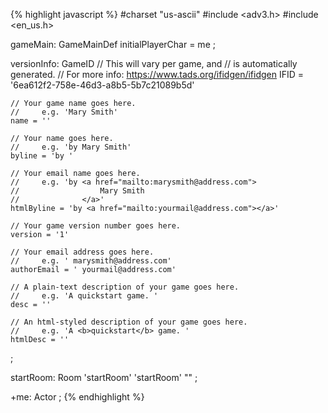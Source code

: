 {% highlight javascript %}
#charset "us-ascii"
#include <adv3.h>
#include <en_us.h> 

gameMain: GameMainDef
    initialPlayerChar = me
;

versionInfo: GameID
    // This will vary per game, and
    // is automatically generated.
    // For more info: https://www.tads.org/ifidgen/ifidgen
    IFID = '6ea612f2-758e-46d3-a8b5-5b7c21089b5d'

    // Your game name goes here.
    //     e.g. 'Mary Smith'
    name = ''

    // Your name goes here.
    //     e.g. 'by Mary Smith'
    byline = 'by '

    // Your email name goes here.
    //     e.g. 'by <a href="mailto:marysmith@address.com">
    //                  Mary Smith
    //              </a>'
    htmlByline = 'by <a href="mailto:yourmail@address.com"></a>'

    // Your game version number goes here.
    version = '1'

    // Your email address goes here.
    //     e.g. ' marysmith@address.com'
    authorEmail = ' yourmail@address.com'

    // A plain-text description of your game goes here.
    //     e.g. 'A quickstart game. '
    desc = ''

    // An html-styled description of your game goes here.
    //     e.g. 'A <b>quickstart</b> game. '
    htmlDesc = ''
;

startRoom: Room 'startRoom' 'startRoom'
    ""
;

+me: Actor
;
{% endhighlight %}